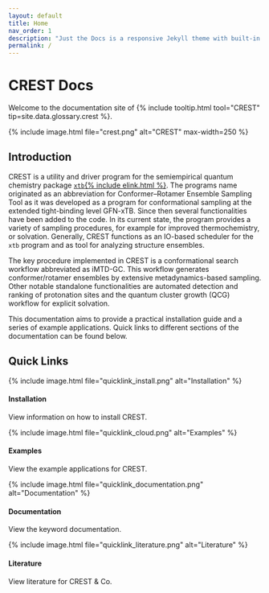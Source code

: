 ```yaml
---
layout: default
title: Home
nav_order: 1
description: "Just the Docs is a responsive Jekyll theme with built-in search that is easily customizable and hosted on GitHub Pages."
permalink: /
---
```


# CREST Docs

Welcome to the documentation site of {% include tooltip.html tool="CREST" tip=site.data.glossary.crest %}.



{% include image.html file="crest.png" alt="CREST" max-width=250 %}

## Introduction

CREST is a utility and driver program for the semiempirical quantum chemistry package [`xtb`{% include elink.html %}](https://github.com/grimme-lab/xtb).
The programs name originated as an abbreviation for Conformer–Rotamer Ensemble Sampling Tool as it was developed as a program for conformational sampling at the extended tight-binding level GFN-xTB.
Since then several functionalities have been added to the code.
In its current state, the program provides a variety of sampling procedures, for example for improved thermochemistry, or solvation.
Generally, CREST functions as an IO-based scheduler for the `xtb` program and as tool for analyzing structure ensembles.

The key procedure implemented in CREST is a conformational search workflow abbreviated as iMTD-GC. 
This workflow generates conformer/rotamer ensembles by extensive metadynamics-based sampling.
Other notable standalone functionalities are automated detection and ranking of protonation sites and the quantum cluster growth (QCG) workflow for explicit solvation.

This documentation aims to provide a practical installation guide and a series of example applications.
Quick links to different sections of the documentation can be found below.


## Quick Links

<div class="row">
 <div class="col-md-3 col-sm-6 d-flex">
   <div class="card text-center">
     {% include image.html file="quicklink_install.png" alt="Installation" %}
     <div class="card-body text-center">
       <h4>Installation</h4>
       <p>View information on how to install CREST.</p>
       <a href="/docs/installation/" class="stretched-link"></a> 
     </div>
   </div>
 </div>
 <div class="col-md-3 col-sm-6 d-flex">
   <div class="card text-center">
    {% include image.html file="quicklink_cloud.png" alt="Examples" %}
     <div class="card-body text-center">
       <h4>Examples</h4>
       <p>View the example applications for CREST.</p>
       <a href="/docs/examples/" class="stretched-link"></a>
     </div>
   </div>
 </div>
 <div class="col-md-3 col-sm-6 d-flex">
   <div class="card text-center">
    {% include image.html file="quicklink_documentation.png" alt="Documentation" %}
      <h4>Documentation</h4>
      <p>View the keyword documentation.</p>
      <a href="/docs/documentation/" class="stretched-link"></a>
   </div>
 </div>
 <div class="col-md-3 col-sm-6 d-flex">
   <div class="card text-center">
    {% include image.html file="quicklink_literature.png" alt="Literature" %} 
       <h4>Literature</h4>
       <p>View literature for CREST & Co.</p>
       <a href="/docs/about/literature.html" class="stretched-link"></a>
   </div>
 </div>
</div>


